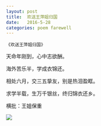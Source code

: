 ```yaml
---
layout: post
title:  欢送王萍姐归国
date:   2016-5-28
categories: poem farewell
---
```

`《欢送王萍姐归国》`

天命年刚到，心中志欲酬。

海外苦乐半，学成衣锦还。

相处六月，交三五挚友，别是热泪盈眶。

求学半载，生万千银丝，终归锦衣还乡。

横批：王姐保重

<!--more-->

![]({{site.url}}/Images/19.png)

<script>
  (function(i,s,o,g,r,a,m){i['GoogleAnalyticsObject']=r;i[r]=i[r]||function(){
  (i[r].q=i[r].q||[]).push(arguments)},i[r].l=1*new Date();a=s.createElement(o),
  m=s.getElementsByTagName(o)[0];a.async=1;a.src=g;m.parentNode.insertBefore(a,m)
  })(window,document,'script','https://www.google-analytics.com/analytics.js','ga');

  ga('create', 'UA-85986843-1', 'auto');
  ga('send', 'pageview');

</script>